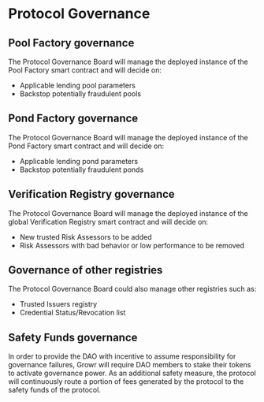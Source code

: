 # Protocol Governance
## Pool Factory governance
The Protocol Governance Board will manage the deployed instance of the Pool Factory smart contract and will decide on:
- Applicable lending pool parameters
- Backstop potentially fraudulent pools
## Pond Factory governance
The Protocol Governance Board will manage the deployed instance of the Pond Factory smart contract and will decide on:
- Applicable lending pond parameters
- Backstop potentially fraudulent ponds
## Verification Registry governance
The Protocol Governance Board will manage the deployed instance of the global Verification Registry smart contract and will decide on:
- New trusted Risk Assessors to be added
- Risk Assessors with bad behavior or low performance to be removed
## Governance of other registries
The Protocol Governance Board could also manage other registries such as:
- Trusted Issuers registry
- Credential Status/Revocation list
## Safety Funds governance
In order to provide the DAO with incentive to assume responsibility for governance failures, Growr will require DAO members to stake their tokens to activate governance power. As an additional safety measure, the protocol will continuously route a portion of fees generated by the protocol to the safety funds of the protocol.
